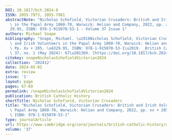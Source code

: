 ```yaml
---
DOI: 10.1017/bch.2024.8
ISSN: 2055-7973, 2055-7981
abstractNote: "Nicholas Schofield, Victorian Crusaders: British and Irish Volunteers\
  \ in the Papal Army 1860-70, Warwick: Helion and Company, 2022, pp. xv + 205, \xA3\
  29.95, ISBN: 978-1-915070-53-1 - Volume 37 Issue 1"
authors: Michael Snape
bibliography: "Snape, Michael. \u2018Nicholas Schofield, Victorian Crusaders: British\
  \ and Irish Volunteers in the Papal Army 1860-70, Warwick: Helion and Company, 2022,\
  \ Pp. Xv + 205, \xA329.95, ISBN: 978-1-915070-53-1\u2019. _British Catholic History_\
  \ 37, no. 1 (May 2024): 67\u201369. [https://doi.org/10.1017/bch.2024.8](https://doi.org/10.1017/bch.2024.8)."
citekey: snapeNicholasSchofieldVictorian2024
collection: '202412'
date: 2024-05-01
extra: review
issue: '1'
layout: page
pages: 67-69
permalink: /snapeNicholasSchofieldVictorian2024
publication: British Catholic History
shortTitle: Nicholas Schofield, Victorian Crusaders
title: "Nicholas Schofield, Victorian Crusaders: British and Irish Volunteers in the\
  \ Papal Army 1860-70, Warwick: Helion and Company, 2022, pp. xv + 205, \xA329.95,\
  \ ISBN: 978-1-915070-53-1"
type: journalArticle
url: https://www.cambridge.org/core/journals/british-catholic-history/article/nicholas-schofield-victorian-crusaders-british-and-irish-volunteers-in-the-papal-army-186070-warwick-helion-and-company-2022-pp-xv-205-2995-isbn-9781915070531/5B5F19297AE15C2327A5469E521CF478
volume: '37'
---
```


